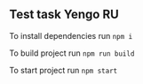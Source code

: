 ## **Test task Yengo RU**

To install dependencies run `npm i`

To build project run `npm run build`

To start project run `npm start`
